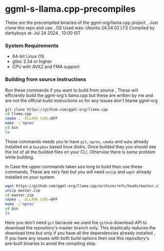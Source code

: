 # ggml-s-llama.cpp-precompiles
These are the precompiled binaries of the ggml-org/llama.cpp project , Just clone this repo and use , OS Used was: Ubuntu 24.04.02 LTS
Compiled by darkyboys at: Jul 24 2024 , 13:00 IST

### System Requirements

- 64-bit Linux OS
- glibc 2.34 or higher
- CPU with AVX2 and FMA support

### Building from source instructions
Run these commands if you want to build from source , These will efficiently build the ggml-org's llama.cpp but these are written by me and are not the official build instructions so for any issues don't blame ggml-org
```bash
git clone https://github.com/ggml-org/llama.cpp
cd llama.cpp
cmake . -DLLAMA_CURL=OFF
make -j`nproc`
cd bin
ls
```

These commands needs you to have `git`, `nproc`, `cmake` and `make` already installed on a `busybox` based linux distro. Once builded they you should see the list of all the builded files on your CLI, Othervise there is some problem while building.

In Case the upper commands takes soo long to build then use these commands, These are very fast but you will need `unzip` and `wget` already installed on your system.

```bash
wget https://github.com/ggml-org/llama.cpp/archive/refs/heads/master.zip
unzip master.zip
cd master.zip
cmake . -DLLAMA_CURL=OFF
make -j`nproc`
cd bin
ls
```

Here you don't need `git` because we used the `github` download API to download the repository's master branch only. This drastically reduces the download time but only if you have all the dependencies already installed , If you have any issues with both build options then use this repository's pre-built binaries to avoid the compiling step.
